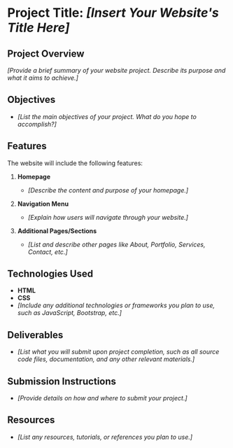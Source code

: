 # Project Title: *[Insert Your Website's Title Here]*

## Project Overview
*[Provide a brief summary of your website project. Describe its purpose and what it aims to achieve.]*

## Objectives
- *[List the main objectives of your project. What do you hope to accomplish?]*

## Features
The website will include the following features:

1. **Homepage**
    - *[Describe the content and purpose of your homepage.]*

2. **Navigation Menu**
    - *[Explain how users will navigate through your website.]*

3. **Additional Pages/Sections**
    - *[List and describe other pages like About, Portfolio, Services, Contact, etc.]*


## Technologies Used
- **HTML**
- **CSS**
- *[Include any additional technologies or frameworks you plan to use, such as JavaScript, Bootstrap, etc.]*

## Deliverables
- *[List what you will submit upon project completion, such as all source code files, documentation, and any other relevant materials.]*

## Submission Instructions
- *[Provide details on how and where to submit your project.]*

## Resources
- *[List any resources, tutorials, or references you plan to use.]*